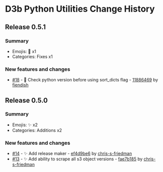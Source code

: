 # D3b Python Utilities Change History

## Release 0.5.1

### Summary

- Emojis: 🥅 x1
- Categories: Fixes x1

### New features and changes

- [#18](https://github.com/d3b-center/d3b-utils-python/pull/18) - 🥅 Check python version before using sort_dicts flag - [11886469](https://github.com/d3b-center/d3b-utils-python/commit/118864697609f19fe5ecd6db4aa9b5f471547a56) by [fiendish](https://github.com/fiendish)


## Release 0.5.0

### Summary

- Emojis: ✨ x2
- Categories: Additions x2

### New features and changes

- [#14](https://github.com/d3b-center/d3b-utils-python/pull/14) - ✨ Add release maker - [ef4d9be6](https://github.com/d3b-center/d3b-utils-python/commit/ef4d9be64a1e299f6268def0c535b153edf7066c) by [chris-s-friedman](https://github.com/chris-s-friedman)
- [#13](https://github.com/d3b-center/d3b-utils-python/pull/13) - ✨ Add ability to scrape all s3 object versions - [fae7b185](https://github.com/d3b-center/d3b-utils-python/commit/fae7b18513a54e933f0f0f4cd660984b6a68028e) by [chris-s-friedman](https://github.com/chris-s-friedman)